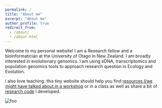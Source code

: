 ```yaml
---
permalink: /
title: "About me"
excerpt: "About me"
author_profile: true
redirect_from: 
  - /about/
  - /about.html
---
```


Welcome to my personal website! I am a Research fellow and a bioinformatician at the University of Otago in New Zealand. I am broadly interested in evolutionary genomics. I am using eDNA, transcriptomics and population genomics tools to approach research question in Ecology and Evolution. 

I also love teaching. this tiny website should help you find [resources I/we might have talked about in a workshop](https://ldutoit.github.io/teaching/) or in a class as well as share a bit of [research code](https://ldutoit.github.io/code/) I developed. 

<html class="gr__ldutoit_github_io"><head></head><body data-gr-c-s-loaded="true">
    <img src="https://github.com/ldutoit/ldutoit.github.io/blob/master/collage_home.png" alt="foo">

</body></html>

